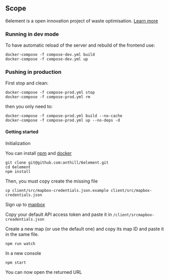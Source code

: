 ## Scope

6element is a open innovation project of waste optimisation.
[Learn more](http://ants.builders/pages/6element.html)

### Running in dev mode

To have automatic reload of the server and rebuild of the frontend use:
```
docker-compose -f compose-dev.yml build
docker-compose -f compose-dev.yml up
```

### Pushing in production

First stop and clean:

```
docker-compose -f compose-prod.yml stop
docker-compose -f compose-prod.yml rm
```

then you only need to:

```
docker-compose -f compose-prod.yml build --no-cache
docker-compose -f compose-prod.yml up --no-deps -d
```

#### Getting started

Initialization

You can install [npm](https://github.com/nodesource/distributions#install-nodejs) 
and [docker](https://docs.docker.com/installation/ubuntulinux/#installing-docker-on-ubuntu)


````
git clone git@github.com:anthill/6element.git
cd 6element
npm install
````

Then, you must copy create the missing file

````
cp client/src/mapbox-credentials.json.example client/src/mapbox-credentials.json
````

Sign up to [mapbox](https://www.mapbox.com/)

Copy your default API access token and paste it in `/client/srcmapbox-creadentials.json` 

Create a new map (or use the default one) and copy its map ID and paste it in the same file.


````
npm run watch
````

In a new console

```
npm start
````

You can now open the returned URL



